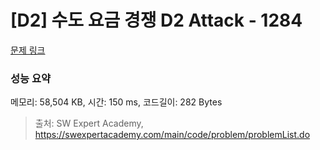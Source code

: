 # [D2] 수도 요금 경쟁 D2 Attack - 1284 

[문제 링크](https://swexpertacademy.com/main/code/problem/problemDetail.do?contestProbId=AV189xUaI8UCFAZN) 

### 성능 요약

메모리: 58,504 KB, 시간: 150 ms, 코드길이: 282 Bytes



> 출처: SW Expert Academy, https://swexpertacademy.com/main/code/problem/problemList.do